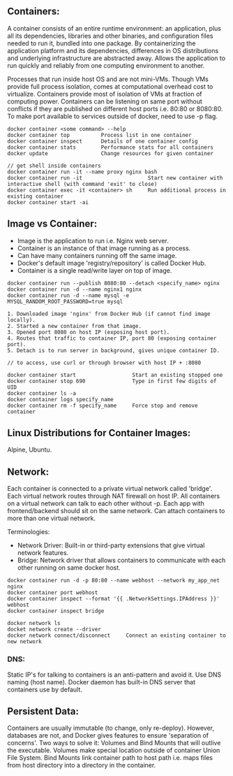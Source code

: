 ## Containers: 
A container consists of an entire runtime environment: an application, plus all its dependencies, libraries and other binaries, and configuration files needed to run it, bundled into one package. By containerizing the application platform and its dependencies, differences in OS distributions and underlying infrastructure are abstracted away. Allows the application to run quickly and reliably from one computing environment to another. 

Processes that run inside host OS and are not mini-VMs. Though VMs provide full process isolation, comes at computational overhead cost to virtualize. Containers provide most of isolation of VMs at fraction of computing power. Containers can be listening on same port without conflicts if they are published on different host ports i.e. 80:80 or 8080:80. To make port available to services outside of docker, need to use -p flag.

```
docker container <some command> --help
docker container top          Process list in one container
docker container inspect      Details of one container config
docker container stats        Performance stats for all containers
docker update                 Change resources for given container

// get shell inside containers
docker container run -it --name proxy nginx bash
docker container run -it                     Start new container with interactive shell (with command 'exit' to close)
docker container exec -it <container> sh     Run additional process in existing container
docker container start -ai 
```

## Image vs Container:
- Image is the application to run i.e. Nginx web server.
- Container is an instance of that image running as a process.
- Can have many containers running off the same image.
- Docker's default image 'registry/repository' is called Docker Hub.
- Container is a single read/write layer on top of image.

```
docker container run --publish 8080:80 --detach <specify_name> nginx
docker container run -d --name nginx1 nginx
docker container run -d --name mysql -e MYSQL_RANDOM_ROOT_PASSWORD=true mysql

1. Downloaded image 'nginx' from Docker Hub (if cannot find image locally).
2. Started a new container from that image.
3. Opened port 8080 on host IP (exposing host port).
4. Routes that traffic to container IP, port 80 (exposing container port).
5. Detach is to run server in background, gives unique container ID.

// to access, use curl or through browser with host IP + :8080

docker container start                  Start an existing stopped one
docker container stop 690               Type in first few digits of UID
docker container ls -a
docker container logs specify_name
docker container rm -f specify_name     Force stop and remove container
```

## Linux Distributions for Container Images:
Alpine, Ubuntu.

## Network:
Each container is connected to a private virtual network called 'bridge'. Each virtual network routes through NAT firewall on host IP. All containers on a virtual network can talk to each other without -p. Each app with frontend/backend should sit on the same network. Can attach containers to more than one virtual network.

Terminologies:
- Network Driver: Built-in or third-party extensions that give virtual network features.
- Bridge: Network driver that allows containers to communicate with each other running on same docker host.

``` 
docker container run -d -p 80:80 --name webhost --network my_app_net nginx
docker container port webhost
docker container inspect --format '{{ .NetworkSettings.IPAddress }}' webhost
docker container inspect bridge

docker network ls
docket network create --driver
docker network connect/disconnect     Connect an existing container to new network

```
### DNS:
Static IP's for talking to containers is an anti-pattern and avoid it. Use DNS naming (host name). Docker daemon has built-in DNS server that containers use by default.

## Persistent Data:
Containers are usually immutable (to change, only re-deploy). However, databases are not, and Docker gives features to ensure 'separation of concerns'. Two ways to solve it: Volumes and Bind Mounts that will outlive the executable. Volumes make special location outside of container Union File System. Bind Mounts link container path to host path i.e. maps files from host directory into a directory in the container.

